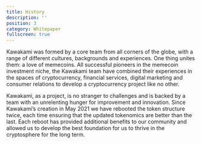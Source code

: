 ```yaml
---
title: History
description: ''
position: 3
category: Whitepaper
fullscreen: true
---
```


Kawakami was formed by a core team from all corners of the globe, with a range of different cultures, backgrounds and experiences. One thing unites them: a love of memecoins. All successful pioneers in the memecoin investment niche, the Kawakami team have combined their experiences in the spaces of cryptocurrency, financial services, digital marketing and consumer relations to develop a cryptocurrency project like no other.

Kawakami, as a project, is no stranger to challenges and is backed by a team with an unrelenting hunger for improvement and innovation. Since Kawakami’s creation in May 2021 we have rebooted the token structure twice, each time ensuring that the updated tokenomics are better than the last. Each reboot has provided additional benefits to our community and allowed us to develop the best foundation for us to thrive in the cryptosphere for the long term.
